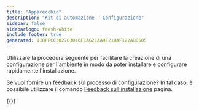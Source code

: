 ```yaml
---
title: "Apparecchio"
description: "Kit di automazione - Configurazione"
sidebar: false
sidebarlogo: fresh-white
include_footer: true
generated: 118FFCC302703046F1A62CAA9F21BAF122AB0505
---
```


Utilizzare la procedura seguente per facilitare la creazione di una configurazione per l'ambiente in modo da poter installare e configurare rapidamente l'installazione.

Se vuoi fornire un feedback sul processo di configurazione? In tal caso, è possibile utilizzare il comando [Feedback sull'installazione](/it/get-started/setup-feedback) pagina.

{{<questions name="/content/it/get-started/setup.json" completed="Grazie per aver completato i passaggi di configurazione" showNavigationButtons=true locale="it">}}
